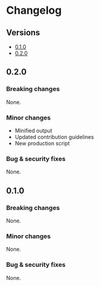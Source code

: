 # Changelog

## Versions

- [0.1.0](#010)
- [0.2.0](#020)

## 0.2.0

### Breaking changes

None.

### Minor changes

- Minified output
- Updated contribution guidelines
- New production script

### Bug & security fixes

None.

## 0.1.0

### Breaking changes

None.

### Minor changes

None.

### Bug & security fixes

None.
